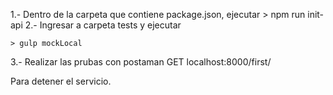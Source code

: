 
1.- Dentro de la carpeta que contiene package.json, ejecutar
    > npm run init-api
2.- Ingresar a carpeta tests y ejecutar

    > gulp mockLocal

3.- Realizar las prubas con postaman
    GET localhost:8000/first/

Para detener el servicio.
